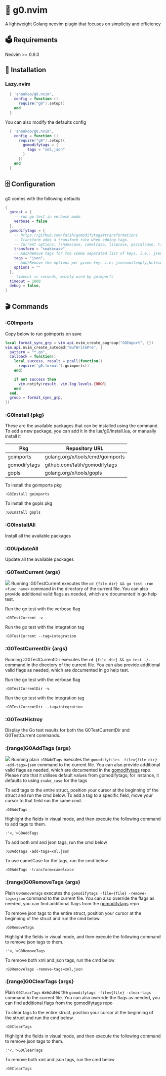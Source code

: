 # 🐹 g0.nvim
A lightweight Golang neovim plugin that focuses on simplicity and efficiency

## 🗳️ Requirements
Neovim >= 0.9.0

## 🚀 Installation

### Lazy.nvim
```lua
  { 'shoukoo/g0.nvim',
    config = function ()
      require("g0").setup()
    end
  }
```

You can also modify the defaults config
```lua
  { 'shoukoo/g0.nvim',
    config = function ()
      require("g0").setup({
        gomodifytags = {
          tags = "xml,json"
        }
      })
    end
  }
```

## 🗄️ Configuration

g0 comes with the following defaults

```lua
{
  gotest = {
    -- run go test in verbose mode
    verbose = false
  },
  gomodifytags = {
    -- https://github.com/fatih/gomodifytags#transformations
    -- Transform adds a transform rule when adding tags.
    -- Current options: [snakecase, camelcase, lispcase, pascalcase, titlecase, keep]
    transform = "snakecase",
    -- Add/Remove tags for the comma separated list of keys. i.e.: json,xml
    tags = "json",
    -- Add/Remove the options per given key. i.e: json=omitempty,hcl=squash
    options = ""
  },
  -- timeout in seconds, mainly used by goimports
  timeout = 1000
  debug = false,
}
```
## 🎬 Commands

### :G0Imports

Copy below to run goimports on save
```lua
local format_sync_grp = vim.api.nvim_create_augroup("G0Import", {})
vim.api.nvim_create_autocmd("BufWritePre", {
  pattern = "*.go",
  callback = function()
    local success, result = pcall(function()
      require('g0.format').goimports()
    end)

    if not success then
      vim.notify(result, vim.log.levels.ERROR)
    end
  end,
  group = format_sync_grp,
})
```

### :G0Install {pkg}
These are the available packages that can be installed using the command. To add a new package, you can add it in the lua/g0/install.lua, or manually install it

| Pkg          | Repository URL                            |
|--------------- | ----------------------------------------- |
| goimports     | golang.org/x/tools/cmd/goimports         |
| gomodifytags  | github.com/fatih/gomodifytags             |
| gopls         | golang.org/x/tools/gopls                 |

To install the goimports pkg

```vim
:G0Install goimports
```

To install the gopls pkg

```vim
:G0Install gopls 
```
### :G0InstallAll
Install all the available packages

### :G0UpdateAll
Update all the available packages

### :G0TestCurrent {args}
![](./media/g0testcurrent.gif)
Running :G0TestCurrent executes the `cd {file dir} && go test -run <func name>` command in the directory of the current file. You can also provide additional valid flags as needed, which are documented in go help test.

Run the go test with the verbose flag

```vim
:G0TestCurrent -v
```

Run the go test with the integration tag

```vim
:G0TestCurrent --tag=integration
```

### :G0TestCurrentDir {args}
Running :G0TestCurrentDir executes the `cd {file dir} && go test ./...` command in the directory of the current file. You can also provide additional valid flags as needed, which are documented in go help test.

Run the go test with the verbose flag

```vim
:G0TestCurrentDir -v
```

Run the go test with the integration tag

```vim
:G0TestCurrentDir --tag=integration
```

### :G0TestHistroy
Display the Go test results for both the G0TestCurrentDir and G0TestCurrent commands.

### :[range]G0AddTags {args}
![](./media/g0addtags.gif)
Running plain `:G0AddTags` executes the `gomodifyfiles -file={file dir} -add-tags=json` command to the current file. You can also provide additional valid flags as needed, which are documented in the [gomodifytags](https://github.com/fatih/gomodifytags) repo. Please note that it utilises default values from gomodifytags; for instance, it defaults to using `snake_case` for the tags
 

To add tags to the entire struct, position your cursor at the beginning of the struct and run the cmd below. To add a tag to a specific field, move your cursor to that field run the same cmd.
```vim
:G0AddTags
```

Highlight the fields in visual mode, and then execute the following command to add tags to them.

```vim
:'<,'>G0AddTags
```

To add both xml and json tags, run the cmd below

```vim
:G0AddTags -add-tags=xml,json
```
To use camelCase for the tags, run the cmd below

```vim
:G0AddTags -transform=camelcase
```

### :[range]G0RemoveTags {args}
Plain `G0RemoveTags` executes the `gomodifytags -file={file} -remove-tags=json` command to the current file. You can also override the flags as needed, you can find additional flags from the [gomodifytags](https://github.com/fatih/gomodifytags) repo 

To remove json tags to the entire struct, position your cursor at the beginning of the struct and run the cmd below.
```vim
:G0RemoveTags
```

Highlight the fields in visual mode, and then execute the following command to remove json tags to them.

```vim
:'<,'>G0RemoveTags
```

To remove both xml and json tags, run the cmd below

```vim
:G0RemoveTags -remove-tags=xml,json
```
### :[range]G0ClearTags {args}
Plain `G0ClearTags` executes the `gomodifytags -file={file} -clear-tags` command to the current file. You can also override the flags as needed, you can find additional flags from the [gomodifytags](https://github.com/fatih/gomodifytags) repo 

To clear tags to the entire struct, position your cursor at the beginning of the struct and run the cmd below.
```vim
:G0ClearTags
```

Highlight the fields in visual mode, and then execute the following command to remove json tags to them.

```vim
:'<,'>G0ClearTags
```

To remove both xml and json tags, run the cmd below

```vim
:G0ClearTags
```
